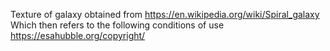 Texture of galaxy obtained from https://en.wikipedia.org/wiki/Spiral_galaxy
Which then refers to the following conditions of use https://esahubble.org/copyright/
